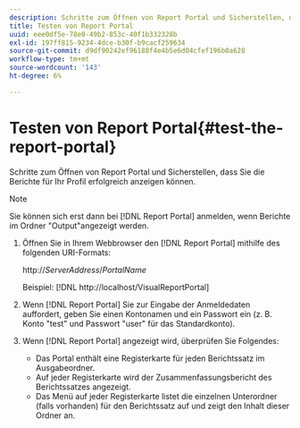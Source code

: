 ```yaml
---
description: Schritte zum Öffnen von Report Portal und Sicherstellen, dass Sie die Berichte für Ihr Profil erfolgreich anzeigen können.
title: Testen von Report Portal
uuid: eee0df5e-78e0-49b2-853c-40f1b332328b
exl-id: 197ff815-9234-4dce-b30f-b9cacf259634
source-git-commit: d9df90242ef96188f4e4b5e6d04cfef196b0a628
workflow-type: tm+mt
source-wordcount: '143'
ht-degree: 6%

---
```


# Testen von Report Portal{#test-the-report-portal}

Schritte zum Öffnen von Report Portal und Sicherstellen, dass Sie die Berichte für Ihr Profil erfolgreich anzeigen können.

>[!NOTE]
>
>Sie können sich erst dann bei [!DNL Report Portal] anmelden, wenn Berichte im Ordner &quot;Output&quot;angezeigt werden.

1. Öffnen Sie in Ihrem Webbrowser den [!DNL Report Portal] mithilfe des folgenden URI-Formats:

   http://*ServerAddress*/*PortalName*

   Beispiel: [!DNL http://localhost/VisualReportPortal]

1. Wenn [!DNL Report Portal] Sie zur Eingabe der Anmeldedaten auffordert, geben Sie einen Kontonamen und ein Passwort ein (z. B. Konto &quot;test&quot; und Passwort &quot;user&quot; für das Standardkonto).
1. Wenn [!DNL Report Portal] angezeigt wird, überprüfen Sie Folgendes:

   * Das Portal enthält eine Registerkarte für jeden Berichtssatz im Ausgabeordner.
   * Auf jeder Registerkarte wird der Zusammenfassungsbericht des Berichtssatzes angezeigt.
   * Das Menü auf jeder Registerkarte listet die einzelnen Unterordner (falls vorhanden) für den Berichtssatz auf und zeigt den Inhalt dieser Ordner an.
